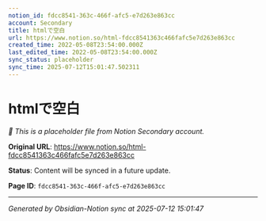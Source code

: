 ```yaml
---
notion_id: fdcc8541-363c-466f-afc5-e7d263e863cc
account: Secondary
title: htmlで空白
url: https://www.notion.so/html-fdcc8541363c466fafc5e7d263e863cc
created_time: 2022-05-08T23:54:00.000Z
last_edited_time: 2022-05-08T23:54:00.000Z
sync_status: placeholder
sync_time: 2025-07-12T15:01:47.502311
---
```


# htmlで空白

*🔄 This is a placeholder file from Notion Secondary account.*

**Original URL**: https://www.notion.so/html-fdcc8541363c466fafc5e7d263e863cc

**Status**: Content will be synced in a future update.

**Page ID**: `fdcc8541-363c-466f-afc5-e7d263e863cc`

---

*Generated by Obsidian-Notion sync at 2025-07-12 15:01:47*
